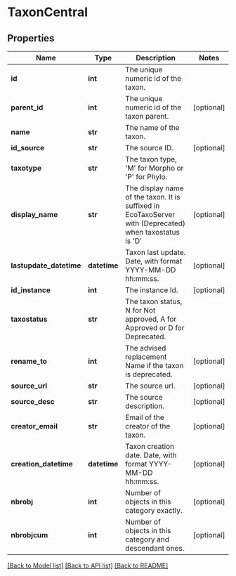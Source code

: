 # TaxonCentral

## Properties
Name | Type | Description | Notes
------------ | ------------- | ------------- | -------------
**id** | **int** | The unique numeric id of the taxon. | 
**parent_id** | **int** | The unique numeric id of the taxon parent. | [optional] 
**name** | **str** | The name of the taxon. | 
**id_source** | **str** | The source ID. | [optional] 
**taxotype** | **str** | The taxon type, &#39;M&#39; for Morpho or &#39;P&#39; for Phylo. | 
**display_name** | **str** | The display name of the taxon. It is suffixed in EcoTaxoServer with (Deprecated) when taxostatus is &#39;D&#39; | [optional] 
**lastupdate_datetime** | **datetime** | Taxon last update. Date, with format YYYY-MM-DD hh:mm:ss. | [optional] 
**id_instance** | **int** | The instance Id. | [optional] 
**taxostatus** | **str** | The taxon status, N for Not approved, A for Approved or D for Deprecated. | 
**rename_to** | **int** | The advised replacement Name if the taxon is deprecated. | [optional] 
**source_url** | **str** | The source url. | [optional] 
**source_desc** | **str** | The source description. | [optional] 
**creator_email** | **str** | Email of the creator of the taxon. | [optional] 
**creation_datetime** | **datetime** | Taxon creation date. Date, with format YYYY-MM-DD hh:mm:ss. | [optional] 
**nbrobj** | **int** | Number of objects in this category exactly. | [optional] 
**nbrobjcum** | **int** | Number of objects in this category and descendant ones. | [optional] 

[[Back to Model list]](../README.md#documentation-for-models) [[Back to API list]](../README.md#documentation-for-api-endpoints) [[Back to README]](../README.md)


